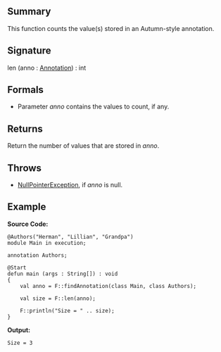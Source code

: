 ## Summary

This function counts the value(s) stored in an Autumn-style annotation.

## Signature

len (anno : [Annotation](https://docs.oracle.com/javase/7/docs/api/java/lang/annotation/Annotation.html)) : int

## Formals

+ Parameter <i>anno</i> contains the values to count, if any.

## Returns

Return the number of values that are stored in <i>anno</i>.

## Throws

+ [NullPointerException](https://docs.oracle.com/javase/7/docs/api/java/lang/NullPointerException.html), if <i>anno</i> is null.

## Example

**Source Code:**

```plain
@Authors("Herman", "Lillian", "Grandpa")
module Main in execution;

annotation Authors;

@Start
defun main (args : String[]) : void
{
    val anno = F::findAnnotation(class Main, class Authors);

    val size = F::len(anno);

    F::println("Size = " .. size);
}
```

**Output:**

```plain
Size = 3
```

